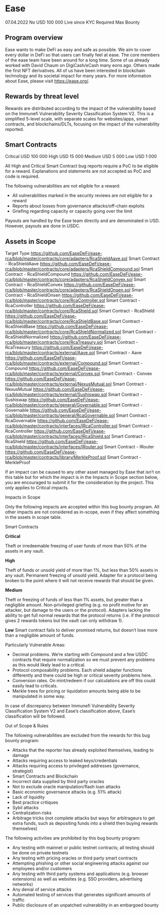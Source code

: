 <h1>Ease</h1>

07.04.2022               No                          USD 100 000
Live since               KYC Required                Max Bounty            


<h2>Program overview</h2>

Ease wants to make DeFi as easy and safe as possible. We aim to cover every dollar in DeFi so that users can finally feel at ease. The core members of the ease team have been around for a long time. Some of us already worked with David Chaum on DigiCash/eCash many eons ago. Others made the first NFT derivatives. All of us have been interested in blockchain technology and its societal impact for many years.
For more information about Ease, please visit https://ease.org/. 


<h2>Rewards by threat level</h2>
Rewards are distributed according to the impact of the vulnerability based on the Immunefi Vulnerability Severity Classification System V2. This is a simplified 5-level scale, with separate scales for websites/apps, smart contracts, and blockchains/DLTs, focusing on the impact of the vulnerability reported. 

<h2>Smart Contracts</h2> 

Critical               USD 100 000
High                   USD 15 000
Medium                 USD 5 000
Low                    USD 1 000


All High and Critical Smart Contract bug reports require a PoC to be eligible for a reward. Explanations and statements are not accepted as PoC and code is required.

The following vulnerabilities are not eligible for a reward:

- All vulnerabilities marked in the security reviews are not eligible for a reward
- Reports about losses from governance attacks/off-chain exploits
- Griefing regarding capacity or capacity going over the limit

Payouts are handled by the Ease team directly and are denominated in USD. However, payouts are done in USDC.


<h2>Assets in Scope</h2> 


Target
Type
https://github.com/EaseDeFi/ease-rca/blob/master/contracts/core/adapters/RcaShieldAave.sol 
Smart Contract - RcaShieldAave
https://github.com/EaseDeFi/ease-rca/blob/master/contracts/core/adapters/RcaShieldCompound.sol 
Smart Contract - RcaShieldCompound
https://github.com/EaseDeFi/ease-rca/blob/master/contracts/core/adapters/RcaShieldConvex.sol 
Smart Contract - RcaShieldConvex
https://github.com/EaseDeFi/ease-rca/blob/master/contracts/core/adapters/RcaShieldOnsen.sol 
Smart Contract - RcaShieldOnsen
https://github.com/EaseDeFi/ease-rca/blob/master/contracts/core/RcaController.sol 
Smart Contract - RcaController
https://github.com/EaseDeFi/ease-rca/blob/master/contracts/core/RcaShield.sol 
Smart Contract - RcaShield
https://github.com/EaseDeFi/ease-rca/blob/master/contracts/core/RcaShieldBase.sol 
Smart Contract - RcaShieldBase
https://github.com/EaseDeFi/ease-rca/blob/master/contracts/core/RcaShieldNormalized.sol 
Smart Contract - RcaShieldNormalized
https://github.com/EaseDeFi/ease-rca/blob/master/contracts/core/RcaTreasury.sol 
Smart Contract - RcaTreasury
https://github.com/EaseDeFi/ease-rca/blob/master/contracts/external/Aave.sol 
Smart Contract - Aave
https://github.com/EaseDeFi/ease-rca/blob/master/contracts/external/Compound.sol 
Smart Contract - Compound
https://github.com/EaseDeFi/ease-rca/blob/master/contracts/external/Convex.sol 
Smart Contract - Convex
https://github.com/EaseDeFi/ease-rca/blob/master/contracts/external/NexusMutual.sol 
Smart Contract - NexusMutual
https://github.com/EaseDeFi/ease-rca/blob/master/contracts/external/Sushiswap.sol 
Smart Contract - Sushiswap
https://github.com/EaseDeFi/ease-rca/blob/master/contracts/general/Governable.sol 
Smart Contract - Governable
https://github.com/EaseDeFi/ease-rca/blob/master/contracts/general/RcaGovernable.sol 
Smart Contract - RcaGovernable
https://github.com/EaseDeFi/ease-rca/blob/master/contracts/interfaces/IRcaController.sol 
Smart Contract - RcaController
https://github.com/EaseDeFi/ease-rca/blob/master/contracts/interfaces/IRcaShield.sol 
Smart Contract - RcaShield
https://github.com/EaseDeFi/ease-rca/blob/master/contracts/interfaces/IRouter.sol 
Smart Contract - IRouter
https://github.com/EaseDeFi/ease-rca/blob/master/contracts/library/MerkleProof.sol 
Smart Contract - MerkleProof



If an impact can be caused to any other asset managed by Ease that isn’t on this table but for which the impact is in the Impacts in Scope section below, you are encouraged to submit it for the consideration by the project. This only applies to Critical impacts. 


Impacts in Scope

Only the following impacts are accepted within this bug bounty program. All other impacts are not considered as in-scope, even if they affect something in the assets in scope table.



Smart Contracts 

<b>Critical</b>

Theft or irredeemable freezing of user funds of more than 50% of the assets in any vault.

<b>High</b>

Theft of funds or unsold yield of more than 1%, but less than 50% assets in any vault.
Permanent freezing of unsold yield.
Adapter for a protocol being broken to the point where it will not receive rewards that should be given.

<b>Medium</b>

Theft or freezing of funds of less than 1% assets, but greater than a negligible amount.
Non-privileged griefing (e.g. no profit motive for an attacker, but damage to the users or the protocol).
Adapters lacking the ability to get full normal rewards that the protocol returns (i.e. if the protocol gives 2 rewards tokens but the vault can only withdraw 1).

<b>Low</b>
Smart contract fails to deliver promised returns, but doesn’t lose more than a negligible amount of funds.


Particularly Vulnerable Areas:

- Decimal problems. We’re starting with Compound and a few USDC contracts that require normalization so we must prevent any problems as this would likely lead to a critical.
- Protocol composability problems. Each shield adapter functions differently and there could be high or critical severity problems here.
- Conversion rates. On mint/redeem if our calculations are off this could easily lead to criticals.
- Merkle trees for pricing or liquidation amounts being able to be manipulated in some way.

In case of discrepancy between Immunefi Vulnerability Severity Classification System V2 and Ease’s classification above, Ease’s classification will be followed.

Out of Scope & Rules 

The following vulnerabilities are excluded from the rewards for this bug bounty program:

- Attacks that the reporter has already exploited themselves, leading to damage
- Attacks requiring access to leaked keys/credentials
- Attacks requiring access to privileged addresses (governance, strategist)
- Smart Contracts and Blockchain
- Incorrect data supplied by third party oracles
- Not to exclude oracle manipulation/flash loan attacks
- Basic economic governance attacks (e.g. 51% attack)
- Lack of liquidity
- Best practice critiques
- Sybil attacks
- Centralization risks
- Arbitrage tricks (not complete attacks but ways for arbitrageurs to get extra funds, such as depositing funds into a shield then buying rewards themselves)
 

The following activities are prohibited by this bug bounty program:


- Any testing with mainnet or public testnet contracts; all testing should be done on private testnets
- Any testing with pricing oracles or third party smart contracts
- Attempting phishing or other social engineering attacks against our employees and/or customers
- Any testing with third party systems and applications (e.g. browser extensions) as well as websites (e.g. SSO providers, advertising networks)
- Any denial of service attacks
- Automated testing of services that generates significant amounts of traffic
- Public disclosure of an unpatched vulnerability in an embargoed bounty